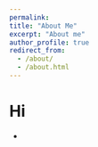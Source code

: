 ```yaml
---
permalink: 
title: "About Me"
excerpt: "About me"
author_profile: true
redirect_from: 
  - /about/
  - /about.html
---
```


Hi
======

+
